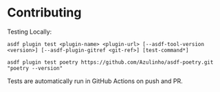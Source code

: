 # Contributing

Testing Locally:

```shell
asdf plugin test <plugin-name> <plugin-url> [--asdf-tool-version <version>] [--asdf-plugin-gitref <git-ref>] [test-command*]

asdf plugin test poetry https://github.com/Azulinho/asdf-poetry.git "poetry --version"
```

Tests are automatically run in GitHub Actions on push and PR.
